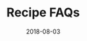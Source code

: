 ---
title:    Recipe FAQs
layout:   devdoc-topic
excerpt:  Frequently asked questions related specifically to Recipes
date:     2018-08-03
#
# Breadcrumbs
#
breadcrumbs:
  - title:  "Home"
    path:   "/"
  - title:  "Documentation"
    path:   "/docs"
  - title:  "Recipes"
    path:   "/docs/recipes"
#
# Icon and Color Settings
#
icon:
  type: fa
  name: fa-life-ring
color: blue
#
# Page Sections
#
sections:
  - /docs/recipes/faqs/questions1
  - /docs/recipes/faqs/questions2
  - /docs/recipes/faqs/questions3
---
